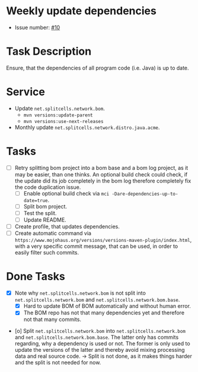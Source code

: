 # Weekly update dependencies
* Issue number: [\#10](https://codeberg.org/splitcells-net/net.splitcells.network.community/issues/10)
# Task Description
Ensure, that the dependencies of all program code (i.e. Java) is up to date.
# Service
* Update `net.splitcells.network.bom`.
    * `mvn versions:update-parent`
    * `mvn versions:use-next-releases`
* Monthly update `net.splitcells.network.distro.java.acme`.
# Tasks
* [ ] Retry splitting bom project into a bom base and a bom log project, as it may be easier, than one thinks.
  An optional build check could check, if the update did its job completely in the bom log 
  therefore completely fix the code duplication issue.
    * [ ] Enable optional build check via `mci -Dare-dependencies-up-to-date=true`.
    * [ ] Split bom project.
    * [ ] Test the split.
    * [ ] Update README.
* [ ] Create profile, that updates dependencies.
* [ ] Create automatic command via `https://www.mojohaus.org/versions/versions-maven-plugin/index.html`,
  with a very specific commit message, that can be used, in order to easily filter such commits.
# Done Tasks
* [x] Note why `net.splitcells.network.bom` is not split into `net.splitcells.network.bom` and `net.splitcells.network.bom.base`.
  * [x] Hard to update BOM of BOM automatically and without human error.
  * [x] The BOM repo has not that many dependencies yet and therefore not that many commits.
* [o] Split `net.splitcells.network.bom` into `net.splitcells.network.bom` and `net.splitcells.network.bom.base`.
  The latter only has commits regarding, why a dependency is used or not.
  The former is only used to update the versions of the latter and
  thereby avoid mixing processing data and real source code.
  -> Split is not done, as it makes things harder and the split is not needed for now.